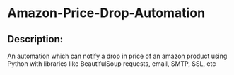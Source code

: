 # Amazon-Price-Drop-Automation 

<Incomplete>

## Description:
An automation which can notify a drop in price of an amazon product using Python with libraries like BeautifulSoup requests, email, SMTP, SSL, etc
